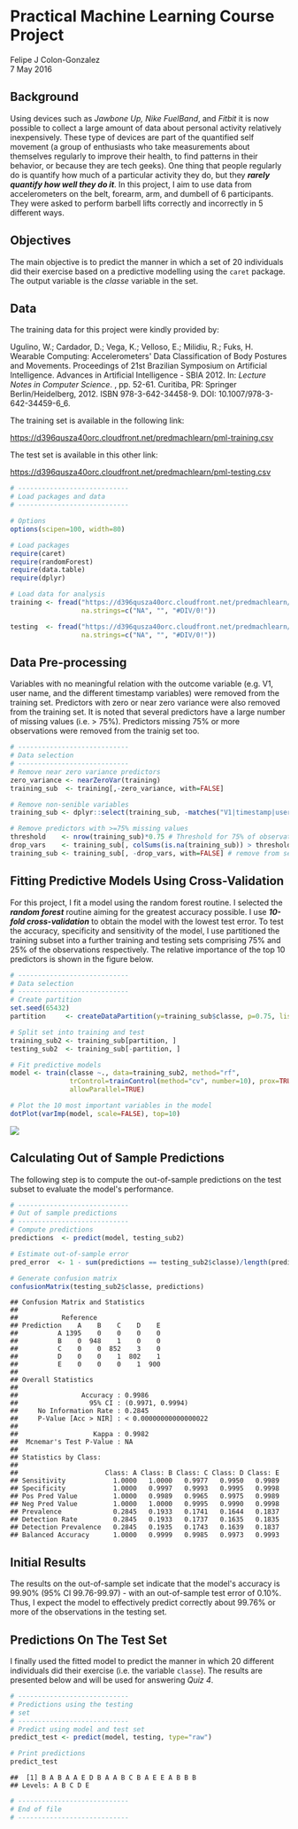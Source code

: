 # Practical Machine Learning Course Project
Felipe J Colon-Gonzalez  
7 May 2016  

## Background

Using devices such as _Jawbone Up, Nike FuelBand_, and _Fitbit_ it is now possible to 
collect a large amount of data about personal activity relatively inexpensively. These 
type of devices are part of the quantified self movement (a group of enthusiasts who 
take measurements about themselves regularly to improve their health, to find patterns 
in their behavior, or because they are tech geeks). One thing that people regularly do 
is quantify how much of a particular activity they do, but they _**rarely quantify how 
well they do it**_. In this project, I aim to use data from accelerometers on the 
belt, forearm, arm, and dumbell of 6 participants. They were asked to perform barbell 
lifts correctly and incorrectly in 5 different ways. 

## Objectives
The main objective is to predict the manner in which a set of 20 individuals did their
exercise based on a predictive modelling using the `caret` package. The output variable 
is the _classe_ variable in the set. 

## Data
The training data for this project were kindly provided by: 

Ugulino, W.; Cardador, D.; Vega, K.; Velloso, E.; Milidiu, R.; Fuks, H. Wearable 
Computing: Accelerometers' Data Classification of Body Postures and Movements. 
Proceedings of 21st Brazilian Symposium on Artificial Intelligence. Advances in 
Artificial Intelligence - SBIA 2012. In: _Lecture Notes in Computer Science_. , pp. 
52-61. Curitiba, PR: Springer Berlin/Heidelberg, 2012. ISBN 978-3-642-34458-9. 
DOI: 10.1007/978-3-642-34459-6_6.

The training set is available in the following link:

https://d396qusza40orc.cloudfront.net/predmachlearn/pml-training.csv

The test set is available in this other link:

https://d396qusza40orc.cloudfront.net/predmachlearn/pml-testing.csv


```r
# ----------------------------
# Load packages and data
# ----------------------------

# Options
options(scipen=100, width=80)

# Load packages
require(caret)
require(randomForest)
require(data.table)
require(dplyr)

# Load data for analysis
training <- fread("https://d396qusza40orc.cloudfront.net/predmachlearn/pml-training.csv",
                  na.strings=c("NA", "", "#DIV/0!"))

testing  <- fread("https://d396qusza40orc.cloudfront.net/predmachlearn/pml-testing.csv",
                  na.strings=c("NA", "", "#DIV/0!"))
```

## Data Pre-processing

Variables with no meaningful relation with the outcome variable (e.g. V1, user name, and 
the different timestamp variables) were removed from the training set. Predictors with zero 
or near zero variance were also removed from the training set. It is noted that several
predictors have a large number of missing values (i.e. > 75%). Predictors missing 75% or 
more observations were removed from the trainig set too.


```r
# ----------------------------
# Data selection
# ----------------------------
# Remove near zero variance predictors
zero_variance <- nearZeroVar(training)
training_sub  <- training[,-zero_variance, with=FALSE]

# Remove non-senible variables
training_sub <- dplyr::select(training_sub, -matches("V1|timestamp|user_name"))

# Remove predictors with >=75% missing values
threshold    <- nrow(training_sub)*0.75 # Threshold for 75% of observations
drop_vars    <- training_sub[, colSums(is.na(training_sub)) > threshold] # identify vars
training_sub <- training_sub[, -drop_vars, with=FALSE] # remove from set
```

## Fitting Predictive Models Using Cross-Validation

For this project, I fit a model using the random forest routine. I selected the **_random 
forest_** routine aiming for the greatest accuracy possible. I use _**10-fold 
cross-validation**_ to obtain the model with the lowest test error. To test the accuracy, specificity and sensitivity of the model, I use partitioned the training subset into a
further training and testing sets comprising 75% and 25% of the observations respectively.
The relative importance of the top 10 predictors is shown in the figure below.


```r
# ----------------------------
# Data selection
# ----------------------------
# Create partition
set.seed(65432)
partition     <- createDataPartition(y=training_sub$classe, p=0.75, list=FALSE)

# Split set into training and test
training_sub2 <- training_sub[partition, ]
testing_sub2  <- training_sub[-partition, ]

# Fit predictive models
model <- train(classe ~., data=training_sub2, method="rf", 
               trControl=trainControl(method="cv", number=10), prox=TRUE, 
               allowParallel=TRUE)

# Plot the 10 most important variables in the model
dotPlot(varImp(model, scale=FALSE), top=10)
```

![](index_files/figure-html/unnamed-chunk-3-1.png)<!-- -->

## Calculating Out of Sample Predictions
The following step is to compute the out-of-sample predictions on the test subset to 
evaluate the model's performance.  


```r
# ----------------------------
# Out of sample predictions
# ----------------------------
# Compute predictions
predictions  <- predict(model, testing_sub2)

# Estimate out-of-sample error
pred_error  <- 1 - sum(predictions == testing_sub2$classe)/length(predictions)

# Generate confusion matrix
confusionMatrix(testing_sub2$classe, predictions)
```

```
## Confusion Matrix and Statistics
## 
##           Reference
## Prediction    A    B    C    D    E
##          A 1395    0    0    0    0
##          B    0  948    1    0    0
##          C    0    0  852    3    0
##          D    0    0    1  802    1
##          E    0    0    0    1  900
## 
## Overall Statistics
##                                                
##                Accuracy : 0.9986               
##                  95% CI : (0.9971, 0.9994)     
##     No Information Rate : 0.2845               
##     P-Value [Acc > NIR] : < 0.00000000000000022
##                                                
##                   Kappa : 0.9982               
##  Mcnemar's Test P-Value : NA                   
## 
## Statistics by Class:
## 
##                      Class: A Class: B Class: C Class: D Class: E
## Sensitivity            1.0000   1.0000   0.9977   0.9950   0.9989
## Specificity            1.0000   0.9997   0.9993   0.9995   0.9998
## Pos Pred Value         1.0000   0.9989   0.9965   0.9975   0.9989
## Neg Pred Value         1.0000   1.0000   0.9995   0.9990   0.9998
## Prevalence             0.2845   0.1933   0.1741   0.1644   0.1837
## Detection Rate         0.2845   0.1933   0.1737   0.1635   0.1835
## Detection Prevalence   0.2845   0.1935   0.1743   0.1639   0.1837
## Balanced Accuracy      1.0000   0.9999   0.9985   0.9973   0.9993
```

## Initial Results
The results on the out-of-sample set indicate that the model's accuracy is 99.90% 
(95% CI 99.76-99.97) - with an out-of-sample test error of 0.10%. Thus, I expect the
model to effectively predict correctly about 99.76%  or more of the observations in 
the testing set.

## Predictions On The Test Set
I finally used the fitted model to predict the manner in which 20 different individuals
did their exercise (i.e. the variable `classe`). The results are presented below and
will be used for answering _Quiz 4_.


```r
# ----------------------------
# Predictions using the testing
# set
# ----------------------------
# Predict using model and test set
predict_test <- predict(model, testing, type="raw")

# Print predictions
predict_test
```

```
##  [1] B A B A A E D B A A B C B A E E A B B B
## Levels: A B C D E
```

```r
# ----------------------------
# End of file
# ----------------------------
```


